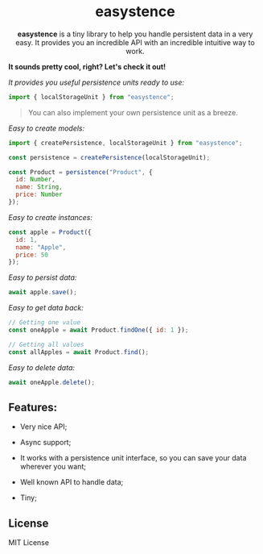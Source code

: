<h1 align="center">easystence</h1>

<p align="center">
  <b>easystence</b> is a tiny library to help you handle persistent data in a
  very easy. It provides you an incredible API with an incredible intuitive way
  to work.
</p>

**It sounds pretty cool, right? Let's check it out!**

_It provides you useful persistence units ready to use:_

```javascript
import { localStorageUnit } from "easystence";
```

> You can also implement your own persistence unit as a breeze.

_Easy to create models:_

```javascript
import { createPersistence, localStorageUnit } from "easystence";

const persistence = createPersistence(localStorageUnit);

const Product = persistence("Product", {
  id: Number,
  name: String,
  price: Number
});
```

_Easy to create instances:_

```javascript
const apple = Product({
  id: 1,
  name: "Apple",
  price: 50
});
```

_Easy to persist data:_

```javascript
await apple.save();
```

_Easy to get data back:_

```javascript
// Getting one value
const oneApple = await Product.findOne({ id: 1 });

// Getting all values
const allApples = await Product.find();
```

_Easy to delete data:_

```javascript
await oneApple.delete();
```

## Features:

- Very nice API;

- Async support;

- It works with a persistence unit interface, so you can save your data wherever
  you want;

- Well known API to handle data;

- Tiny;

## License

MIT License
